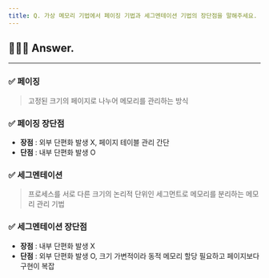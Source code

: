 ```yaml
---
title: Q. 가상 메모리 기법에서 페이징 기법과 세그멘테이션 기법의 장단점을 말해주세요.
---
```


## 🧑🏻‍💻 Answer.
---
### ✅ 페이징
> 고정된 크기의 페이지로 나누어 메모리를 관리하는 방식

### ✅ 페이징 장단점
- **장점** : 외부 단편화 발생 X, 페이지 테이블 관리 간단
- **단점** : 내부 단편화 발생 O  

### ✅ 세그멘테이션
> 프로세스를 서로 다른 크기의 논리적 단위인 세그먼트로 메모리를 분리하는 메모리 관리 기법

### ✅ 세그멘테이션 장단점

- **장점** : 내부 단편화 발생 X
- **단점** : 외부 단편화 발생 O, 크기 가변적이라 동적 메모리 할당 필요하고 페이지보다 구현이 복잡
